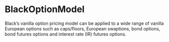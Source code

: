 # BlackOptionModel
Black’s vanilla option pricing model can be applied to a wide range of vanilla European options such as caps/floors, European swaptions, bond options, bond futures options and interest rate (IR) futures options.
